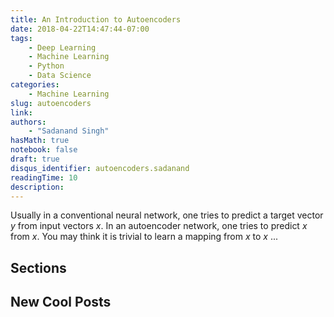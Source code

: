 ```yaml
---
title: An Introduction to Autoencoders
date: 2018-04-22T14:47:44-07:00
tags:
    - Deep Learning
    - Machine Learning
    - Python
    - Data Science
categories:
    - Machine Learning
slug: autoencoders
link:
authors:
    - "Sadanand Singh"
hasMath: true
notebook: false
draft: true
disqus_identifier: autoencoders.sadanand
readingTime: 10
description:
---
```


Usually in a conventional neural network, one tries to predict a target vector 
$y$ from input vectors $x$. In an autoencoder network, one tries to predict $x$
from $x$. You may think it is trivial to learn a mapping from $x$ to $x$ ...


<!--more-->

<!--TOC-->

## Sections

## New Cool Posts
